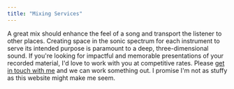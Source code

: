```yaml
---
title: "Mixing Services"
---
```


A great mix should enhance the feel of a song and transport the listener to other places. Creating space in the sonic spectrum for each instrument to serve its intended purpose is paramount to a deep, three-dimensional sound. If you're looking for impactful and memorable presentations of your recorded material, I'd love to work with you at competitive rates. Please <a href="mailto:albatrocity@gmail.com?subject=Mix%20Me!">get in touch with me</a> and we can work something out. I promise I'm not as stuffy as this website might make me seem.
